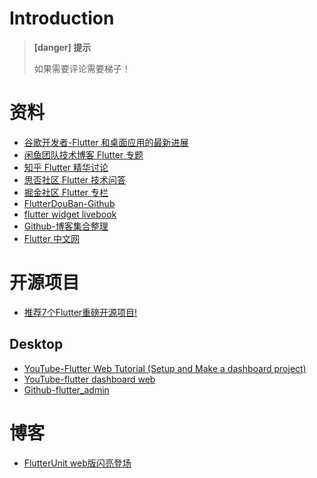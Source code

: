# Introduction

> **[danger] 提示**
>
> 如果需要评论需要梯子！

# 资料

* [谷歌开发者-Flutter 和桌面应用的最新进展](https://mp.weixin.qq.com/s/AfgT7jqv4m0YjFRIF5HhbA)
* [闲鱼团队技术博客 Flutter 专题](https://www.yuque.com/xytech/flutter/)
* [知乎 Flutter 精华讨论](https://www.zhihu.com/topic/20172123/top-answers)
* [思否社区 Flutter 技术问答](https://segmentfault.com/t/flutter)
* [掘金社区 Flutter 专栏](https://juejin.im/tag/Flutter)
* [FlutterDouBan-Github](https://github.com/kaina404/FlutterDouBan)
* [flutter widget livebook](https://flutter-widget.live/basics/introduction)
* [Github-博客集合整理](https://github.com/crazycodeboy/awesome-flutter-cn)
* [Flutter 中文网](https://book.flutterchina.club/)

# 开源项目

* [推荐7个Flutter重磅开源项目!](https://segmentfault.com/a/1190000023237473?utm_source=tag-newest)

## Desktop

* [YouTube-Flutter Web Tutorial (Setup and Make a dashboard project)](https://www.youtube.com/watch?v=O78Y80gSjTg&t=887s)
* [YouTube-flutter dashboard web](https://www.youtube.com/results?search_query=flutter+dashboard+web)
* [Github-flutter_admin](https://github.com/cairuoyu/flutter_admin)

# 博客

* [FlutterUnit web版闪亮登场](https://juejin.im/post/6859888713980182541)